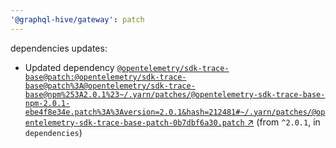 ```yaml
---
'@graphql-hive/gateway': patch
---
```


dependencies updates: 

- Updated dependency [`@opentelemetry/sdk-trace-base@patch:@opentelemetry/sdk-trace-base@patch%3A@opentelemetry/sdk-trace-base@npm%253A2.0.1%23~/.yarn/patches/@opentelemetry-sdk-trace-base-npm-2.0.1-ebe4f8e34e.patch%3A%3Aversion=2.0.1&hash=212481#~/.yarn/patches/@opentelemetry-sdk-trace-base-patch-0b7dbf6a30.patch` ↗︎](https://www.npmjs.com/package/@opentelemetry/sdk-trace-base/v/3.0.0) (from `^2.0.1`, in `dependencies`)
